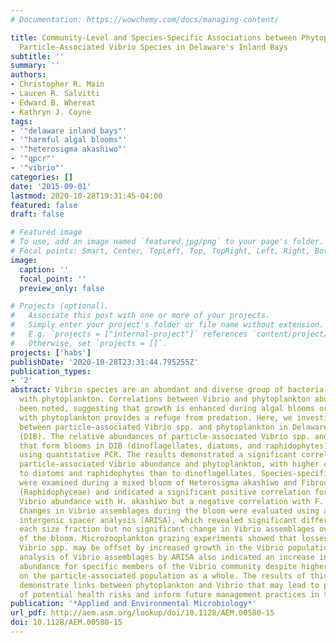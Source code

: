 ```yaml
---
# Documentation: https://wowchemy.com/docs/managing-content/

title: Community-Level and Species-Specific Associations between Phytoplankton and
  Particle-Associated Vibrio Species in Delaware's Inland Bays
subtitle: ''
summary: ''
authors:
- Christopher R. Main
- Lauren R. Salvitti
- Edward B. Whereat
- Kathryn J. Coyne
tags: 
- '"delaware inland bays"'
- '"harmful algal blooms"'
- '"heterosigma akashiwo"'
- '"qpcr"'
- '"vibrio"'
categories: []
date: '2015-09-01'
lastmod: 2020-10-28T19:31:45-04:00
featured: false
draft: false

# Featured image
# To use, add an image named `featured.jpg/png` to your page's folder.
# Focal points: Smart, Center, TopLeft, Top, TopRight, Left, Right, BottomLeft, Bottom, BottomRight.
image:
  caption: ''
  focal_point: ''
  preview_only: false

# Projects (optional).
#   Associate this post with one or more of your projects.
#   Simply enter your project's folder or file name without extension.
#   E.g. `projects = ["internal-project"]` references `content/project/deep-learning/index.md`.
#   Otherwise, set `projects = []`.
projects: ['habs']
publishDate: '2020-10-28T23:31:44.795255Z'
publication_types:
- '2'
abstract: Vibrio species are an abundant and diverse group of bacteria that form associations
  with phytoplankton. Correlations between Vibrio and phytoplankton abundance have
  been noted, suggesting that growth is enhanced during algal blooms or that association
  with phytoplankton provides a refuge from predation. Here, we investigated relationships
  between particle-associated Vibrio spp. and phytoplankton in Delaware's inland bays
  (DIB). The relative abundances of particle-associated Vibrio spp. and algal classes
  that form blooms in DIB (dinoflagellates, diatoms, and raphidophytes) were determined
  using quantitative PCR. The results demonstrated a significant correlation between
  particle-associated Vibrio abundance and phytoplankton, with higher correlations
  to diatoms and raphidophytes than to dinoflagellates. Species-specific associations
  were examined during a mixed bloom of Heterosigma akashiwo and Fibrocapsa japonica
  (Raphidophyceae) and indicated a significant positive correlation for particle-associated
  Vibrio abundance with H. akashiwo but a negative correlation with F. japonica .
  Changes in Vibrio assemblages during the bloom were evaluated using automated ribosomal
  intergenic spacer analysis (ARISA), which revealed significant differences between
  each size fraction but no significant change in Vibrio assemblages over the course
  of the bloom. Microzooplankton grazing experiments showed that losses of particle-associated
  Vibrio spp. may be offset by increased growth in the Vibrio population. Moreover,
  analysis of Vibrio assemblages by ARISA also indicated an increase in the relative
  abundance for specific members of the Vibrio community despite higher grazing pressure
  on the particle-associated population as a whole. The results of this investigation
  demonstrate links between phytoplankton and Vibrio that may lead to predictions
  of potential health risks and inform future management practices in this region.
publication: '*Applied and Environmental Microbiology*'
url_pdf: http://aem.asm.org/lookup/doi/10.1128/AEM.00580-15
doi: 10.1128/AEM.00580-15
---
```

